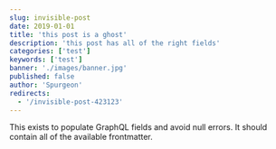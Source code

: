```yaml
---
slug: invisible-post
date: 2019-01-01
title: 'this post is a ghost'
description: 'this post has all of the right fields'
categories: ['test']
keywords: ['test']
banner: './images/banner.jpg'
published: false
author: 'Spurgeon'
redirects:
  - '/invisible-post-423123'
---
```


This exists to populate GraphQL fields and avoid null errors. It should contain all of the available frontmatter.
